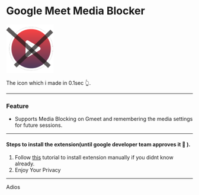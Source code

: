 # Google Meet Media Blocker


![](./images/Icon-128.png)

The icon which i made in 0.1sec 👆.

----

### Feature
- Supports Media Blocking on Gmeet and remembering the media settings  for future sessions.

----

#### Steps to install the extension(until google developer team approves it 😤 ).

1. Follow [this](https://dev.to/ben/how-to-install-chrome-extensions-manually-from-github-1612) tutorial to install extension manually if you didnt know already. 
2. Enjoy Your Privacy
----

Adios